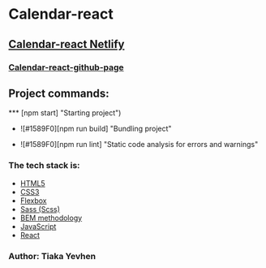 # Calendar-react

## [Calendar-react Netlify](https://keen-sinoussi-9b44fb.netlify.app/)

### [Calendar-react-github-page](https://github.com/YevhenTiaka/React-Calendar)

## Project commands:

\*\*\* [npm start] "Starting project")

- ![#1589F0][npm run build] "Bundling project"

- ![#1589F0][npm run lint] "Static code analysis for errors and warnings"

### The tech stack is:

- [HTML5](http://htmlbook.ru/html)
- [CSS3](https://developer.mozilla.org/ru/docs/Web/CSS)
- [Flexbox](https://css-tricks.com/snippets/css/a-guide-to-flexbox/)
- [Sass (Scss)](https://sass-lang.com/)
- [BEM methodology](https://en.bem.info/methodology/)
- [JavaScript](https://en.wikipedia.org/wiki/JavaScript)
- [React](https://en.reactjs.org/)

### Author: Tiaka Yevhen
